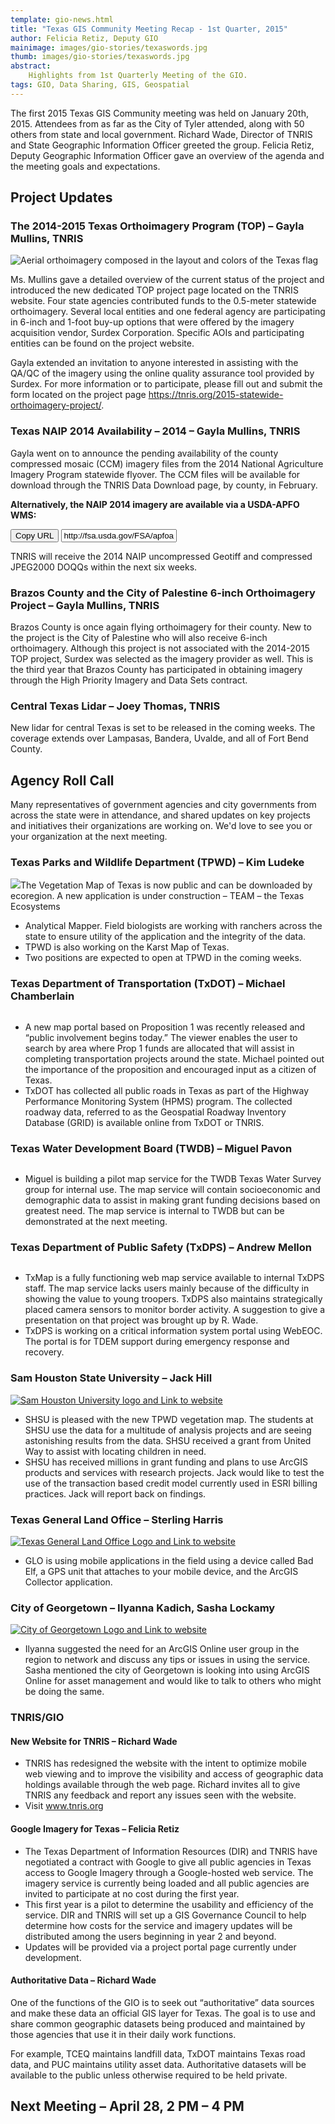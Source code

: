 ```yaml
---
template: gio-news.html
title: "Texas GIS Community Meeting Recap - 1st Quarter, 2015"
author: Felicia Retiz, Deputy GIO
mainimage: images/gio-stories/texaswords.jpg
thumb: images/gio-stories/texaswords.jpg
abstract:
    Highlights from 1st Quarterly Meeting of the GIO. 
tags: GIO, Data Sharing, GIS, Geospatial
---
```


<p class="lead">The first 2015 Texas GIS Community meeting was held on January 20th, 2015. Attendees from as far as the City of Tyler attended, along with 50 others from state and local government. Richard Wade, Director of TNRIS and State Geographic Information Officer greeted the group. Felicia Retiz, Deputy Geographic Information Officer gave an overview of the agenda and the meeting goals and expectations.</p>

## Project Updates

### The 2014-2015 Texas Orthoimagery Program (TOP) – Gayla Mullins, TNRIS

<img class="img-responsive" alt="Aerial orthoimagery composed in the layout and colors of the Texas flag" src="images/ortho_flag_blank.jpg">

Ms. Mullins gave a detailed overview of the current status of the project and introduced the new dedicated TOP project page located on the TNRIS website. Four state agencies contributed funds to the 0.5-meter statewide orthoimagery. Several local entities and one federal agency are participating in 6-inch and 1-foot buy-up options that were offered by the imagery acquisition vendor, Surdex Corporation. Specific AOIs and participating entities can be found on the project website.

Gayla extended an invitation to anyone interested in assisting with the QA/QC of the imagery using the online quality assurance tool provided by Surdex. For more information or to participate, please fill out and submit the form located on the project page https://tnris.org/2015-statewide-orthoimagery-project/.

### Texas NAIP 2014 Availability – 2014 – Gayla Mullins, TNRIS

Gayla went on to announce the pending availability of the county compressed mosaic (CCM) imagery files from the 2014 National Agriculture Imagery Program statewide flyover. The CCM files will be available for download through the TNRIS Data Download page, by county, in February. 

**Alternatively, the NAIP 2014 imagery are available via a USDA-APFO WMS:**

<p>
<div class="input-group copy-url-container">
      <span class="input-group-btn">
    <button class="btn btn-tnris copy-url-btn" type="button">
      <i class="fa fa-clipboard"></i> Copy URL
    </button>
  </span>
  <input class="wms-url copy-url-input form-control" type="text" readonly value="http://fsa.usda.gov/FSA/apfoapp?area=home&subject=prog&topic=nai">
</div>
</p>

TNRIS will receive the 2014 NAIP uncompressed Geotiff and compressed JPEG2000 DOQQs within the next six weeks.

### Brazos County and the City of Palestine 6-inch Orthoimagery Project – Gayla Mullins, TNRIS

Brazos County is once again flying orthoimagery for their county. New to the project is the City of Palestine who will also receive 6-inch orthoimagery. Although this project is not associated with the 2014-2015 TOP project, Surdex was selected as the imagery provider as well. This is the third year that Brazos County has participated in obtaining imagery through the High Priority Imagery and Data Sets contract.

### Central Texas Lidar – Joey Thomas, TNRIS

New lidar for central Texas is set to be released in the coming weeks. The coverage extends over Lampasas, Bandera, Uvalde, and all of Fort Bend County.

## Agency Roll Call

<p class="lead">Many representatives of government agencies and city governments from across the state were in attendance, and shared updates on key projects and initiatives their organizations are working on. We'd love to see you or your organization at the next meeting.</p>

### Texas Parks and Wildlife Department (TPWD) – Kim Ludeke 
<a href=""><img class="pull-right" src="images/gio-stories/logos/tpwd_logo.jpg"></a>The Vegetation Map of Texas is now public and can be downloaded by ecoregion. A new application is under construction – TEAM – the Texas Ecosystems 
- Analytical Mapper. Field biologists are working with ranchers across the state to ensure utility of the application and the integrity of the data.
- TPWD is also working on the Karst Map of Texas.
- Two positions are expected to open at TPWD in the coming weeks.

### Texas Department of Transportation (TxDOT) – Michael Chamberlain
<a href=""><img class="pull-right" alt="" src="images/gio-stories/logos/txdot_logo.jpg"></a>
- A new map portal based on Proposition 1 was recently released and “public involvement begins today.” The viewer enables the user to search by area where Prop 1 funds are allocated that will assist in completing transportation projects around the state. Michael pointed out the importance of the proposition and encouraged input as a citizen of Texas.
- TxDOT has collected all public roads in Texas as part of the Highway Performance Monitoring System (HPMS) program. The collected roadway data, referred to as the Geospatial Roadway Inventory Database (GRID) is available online from TxDOT or TNRIS.

### Texas Water Development Board (TWDB) – Miguel Pavon
<a href=""><img class="pull-right" alt="" src="images/gio-stories/logos/twdb_logo.jpg"></a>
- Miguel is building a pilot map service for the TWDB Texas Water Survey group for internal use. The map service will contain socioeconomic and demographic data to assist in making grant funding decisions based on greatest need. The map service is internal to TWDB but can be demonstrated at the next meeting.

### Texas Department of Public Safety (TxDPS) – Andrew Mellon
<a href=""><img class="pull-right" alt="" src="images/gio-stories/logos/tx_dps_logo.jpg"></a>
- TxMap is a fully functioning web map service available to internal TxDPS staff. The map service lacks users mainly because of the difficulty in showing the value to young troopers. TxDPS also maintains strategically placed camera sensors to monitor border activity. A suggestion to give a presentation on that project was brought up by R. Wade. 
- TxDPS is working on a critical information system portal using WebEOC. The portal is for TDEM support during emergency response and recovery.

### Sam Houston State University – Jack Hill
<a href="http://www.shsu.edu/"><img class="pull-right" alt="Sam Houston University logo and Link to website" src="images/gio-stories/logos/samhouston_logo.jpg"></a>
- SHSU is pleased with the new TPWD vegetation map. The students at SHSU use the data for a multitude of analysis projects and are seeing astonishing results from the data. SHSU received a grant from United Way to assist with locating children in need.
- SHSU has received millions in grant funding and plans to use ArcGIS products and services with research projects. Jack would like to test the use of the transaction based credit model currently used in ESRI billing practices. Jack will report back on findings.

### Texas General Land Office – Sterling Harris 
<a href="http://www.glo.texas.gov/"><img class="pull-right" alt="Texas General Land Office Logo and Link to website" src="images/gio-stories/logos/tx_glo_logo.jpg"></a>
- GLO is using mobile applications in the field using a device called Bad Elf, a GPS unit that attaches to your mobile device, and the ArcGIS Collector application.

### City of Georgetown – Ilyanna Kadich, Sasha Lockamy
<a href="https://georgetown.org/"><img class="pull-right" alt="City of Georgetown Logo and Link to website" src="images/gio-stories/logos/georgetown_logo.jpg"></a>
- Ilyanna suggested the need for an ArcGIS Online user group in the region to network and discuss any tips or issues in using the service. Sasha mentioned the city of Georgetown is looking into using ArcGIS Online for asset management and would like to talk to others who might be doing the same.

### TNRIS/GIO 

#### New Website for TNRIS – Richard Wade
- TNRIS has redesigned the website with the intent to optimize mobile web viewing and to improve the visibility and access of geographic data holdings available through the web page. Richard invites all to give TNRIS any feedback and report any issues seen with the website. 
- Visit www.tnris.org

#### Google Imagery for Texas – Felicia Retiz

- The Texas Department of Information Resources (DIR) and TNRIS have negotiated a contract with Google to give all public agencies in Texas access to Google Imagery through a Google-hosted web service. The imagery service is currently being loaded and all public agencies are invited to participate at no cost during the first year. 
- This first year is a pilot to determine the usability and efficiency of the service. DIR and TNRIS will set up a GIS Governance Council to help determine how costs for the service and imagery updates will be distributed among the users beginning in year 2 and beyond. 
- Updates will be provided via a project portal page currently under development.

#### Authoritative Data – Richard Wade

One of the functions of the GIO is to seek out “authoritative” data sources and make these data an official GIS layer for Texas. The goal is to use and share common geographic datasets being produced and maintained by those agencies that use it in their daily work functions. 

For example, TCEQ maintains landfill data, TxDOT maintains Texas road data, and PUC maintains utility asset data. Authoritative datasets will be available to the public unless otherwise required to be held private.

## Next Meeting – April 28, 2 PM – 4 PM
